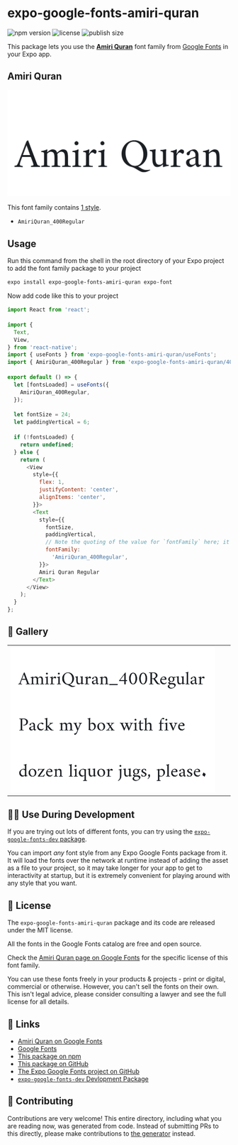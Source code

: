 # expo-google-fonts-amiri-quran

![npm version](https://flat.badgen.net/npm/v/expo-google-fonts-amiri-quran)
![license](https://flat.badgen.net/github/license/expo/google-fonts)
![publish size](https://flat.badgen.net/packagephobia/install/expo-google-fonts-amiri-quran)

This package lets you use the [**Amiri Quran**](https://fonts.google.com/specimen/Amiri+Quran) font family from [Google Fonts](https://fonts.google.com/) in your Expo app.

## Amiri Quran

![Amiri Quran](./font-family.png)

This font family contains [1 style](#-gallery).

- `AmiriQuran_400Regular`

## Usage

Run this command from the shell in the root directory of your Expo project to add the font family package to your project
```sh
expo install expo-google-fonts-amiri-quran expo-font
```

Now add code like this to your project
```js
import React from 'react';

import {
  Text,
  View,
} from 'react-native';
import { useFonts } from 'expo-google-fonts-amiri-quran/useFonts';
import { AmiriQuran_400Regular } from 'expo-google-fonts-amiri-quran/400Regular';

export default () => {
  let [fontsLoaded] = useFonts({
    AmiriQuran_400Regular,
  });

  let fontSize = 24;
  let paddingVertical = 6;

  if (!fontsLoaded) {
    return undefined;
  } else {
    return (
      <View
        style={{
          flex: 1,
          justifyContent: 'center',
          alignItems: 'center',
        }}>
        <Text
          style={{
            fontSize,
            paddingVertical,
            // Note the quoting of the value for `fontFamily` here; it expects a string!
            fontFamily:
              'AmiriQuran_400Regular',
          }}>
          Amiri Quran Regular
        </Text>
      </View>
    );
  }
};

```

## 🔡 Gallery


||||
|-|-|-|
|![AmiriQuran_400Regular](.//400Regular/AmiriQuran_400Regular.ttf.png)||||


## 👩‍💻 Use During Development

If you are trying out lots of different fonts, you can try using the [`expo-google-fonts-dev` package](https://github.com/freeboub/google-fonts/tree/master/font-packages/dev#readme).

You can import *any* font style from any Expo Google Fonts package from it. It will load the fonts
over the network at runtime instead of adding the asset as a file to your project, so it may take longer
for your app to get to interactivity at startup, but it is extremely convenient
for playing around with any style that you want.

## 📖 License

The `expo-google-fonts-amiri-quran` package and its code are released under the MIT license.

All the fonts in the Google Fonts catalog are free and open source.

Check the [Amiri Quran page on Google Fonts](https://fonts.google.com/specimen/Amiri+Quran) for the specific license of this font family.

You can use these fonts freely in your products & projects - print or digital, commercial or otherwise. However, you can't sell the fonts on their own. This isn't legal advice, please consider consulting a lawyer and see the full license for all details.

## 🔗 Links

- [Amiri Quran on Google Fonts](https://fonts.google.com/specimen/Amiri+Quran)
- [Google Fonts](https://fonts.google.com/)
- [This package on npm](https://www.npmjs.com/package/expo-google-fonts-amiri-quran)
- [This package on GitHub](https://github.com/freeboub/google-fonts/tree/master/font-packages/amiri-quran)
- [The Expo Google Fonts project on GitHub](https://github.com/freeboub/google-fonts)
- [`expo-google-fonts-dev` Devlopment Package](https://github.com/freeboub/google-fonts/tree/master/font-packages/dev)

## 🤝 Contributing

Contributions are very welcome! This entire directory, including what you are reading now, was generated from code. Instead of submitting PRs to this directly, please make contributions to [the generator](https://github.com/freeboub/google-fonts/tree/master/packages/generator) instead.
